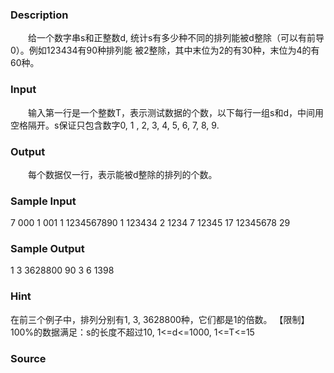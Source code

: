 
### Description
　　给一个数字串s和正整数d, 统计s有多少种不同的排列能被d整除（可以有前导0）。例如123434有90种排列能
被2整除，其中末位为2的有30种，末位为4的有60种。
### Input
　　输入第一行是一个整数T，表示测试数据的个数，以下每行一组s和d，中间用空格隔开。s保证只包含数字0, 1
, 2, 3, 4, 5, 6, 7, 8, 9.
### Output
　　每个数据仅一行，表示能被d整除的排列的个数。
### Sample Input
7
000 1
001 1
1234567890 1
123434 2
1234 7
12345 17
12345678 29
### Sample Output
1
3
3628800
90
3
6
1398
### Hint
在前三个例子中，排列分别有1, 3, 3628800种，它们都是1的倍数。
【限制】
100%的数据满足：s的长度不超过10, 1<=d<=1000, 1<=T<=15

### Source
